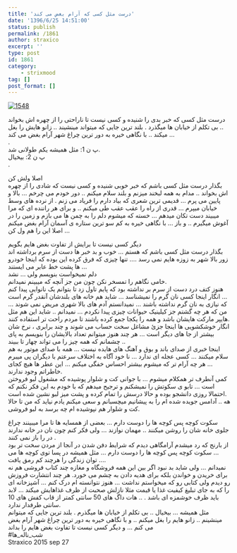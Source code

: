 ```yaml
---
title: 'درست مثل کسی که آرام بغض می کند'
date: '1396/6/25 14:51:00'
status: publish
permalink: /1861
author: straxico
excerpt: ''
type: post
id: 1861
category:
    - strixmood
tag: []
post_format: []
---
```

[![1548](../../uploads/2015/10/1548-300x300.png)](http://localhost/wp-content/uploads/2015/10/1548.png)

درست مثل کسی که خبر بدی را شنیده و کسی نیست تا ناراحتی را از چهره اش بخواند .. بی تکلم از خیابان ها میگذرد . بلند ترین جایی که میتواند مینشیند .. زانو هایش را بغل میکند .. با نگاهی خیره به دور ترین چراغ شهر آرام بغض می کند …  
.  
پ ن 1: مثل همیشه یکم طولانی شد.  
پ ن 2: بیخیال  
.

اصلا ولش کن  
بگذار درست مثل کسی باشم که خبر خوبی شنیده و کسی نیست که شادی را از چهره اش بخواند .. مدام به همه لبخند میزنم و بلند سلام میکنم .. دور خودم می چرخم … بالا و پایین می پرم … قدیمی ترین شعری که بیاد دارم را فریاد می زنم . از نرده های وسط خیابان میپرم … قدری از راه را عقب عقب طی میکنم .. و برای هر راننده ای که مرا میبیند دست تکان میدهم … خسته که میشوم دلم را به چمن ها می بازم و زمین را در آغوش میگیرم .. و باز … با نگاهی خیره به کم سو ترین ستاره ی آسمان آرام بغض میکنم … اصلا این را هم ول کن

دیگر کسی نیست تا برایش از تفاوت بغض هایم بگویم  
بگذار درست مثل کسی باشم که هستم … خوب و بد خبر ها دست از سرم برداشته اند  
زور بالا شهر به زوزه هایم نمی رسد …. تنها چیزی که فرق کرده این بوده که اینجا خودرو ها پشت خط عابر می ایستند …  
دلم نمیخواست بنویسم ولی … نشد  
خامی نگاهم را تمسخر نکن چون من جز آنچه که میبینم نمیدانم.  
هنوز کتف درد دست از سرم بر نداشته بود که پایم تاول زد تا بتوانم یک نانوایی پیدا کنم … انگار اینجا کسی نان گرم را نمیشناسد … شاید هم خانه های بلندشان آنقدر گرم است که نیازی به نان گرم نداشته باشند … نمیدانستم آدم های بالا شهری مریض نمی شوند … من که هر چه گشتم جز کیلینیک حیوانات چیزی پیدا نکردم … نمیدانم .. شاید این هم مثل هایپر مارکت هایشان باشد و همه را یکجا جمع کرده باشند تا مردم راحت تر استفاده کنند.  
انگار خوشکشویی ها اینجا جزئ مشاغل سخت حساب می شوند و چند برابری ، نرخ شان بیشتر از جا های دیگر است … هر چند هنوز میتوانم تعداد بالایشان را بنویسم به پای چشمانم که همه چیز را می تواند چهار تا ببیند ..  
اینجا خبری از صدای باند و بوق و آهنگ های هایده نیست … همه با صدای موتور به هم سلام میکنند … کسی عجله ای ندارد … نا خود آگاه به اختلاف سرعتم با دیگران پی میبرم … هر چه آرام تر که میشوم بیشتر احساس خفگی میکنم … این عطر ها هیچ کجای خاطراتم وجود ندارند.  
کمی آنطرف تر همکلام میشوم … با جوانی کت و شلوار پوشیده که مشغول لبو فروختن است … تابو ی سکوتش را نمیشکنم و ترجیح میدهم که با خودم به این فکر نکنم که احتمالا روزی دانشجو بوده و حالا درسش را تمام کرده و پشت میز لبو نشین شده است.  
هه .. آدامس جویده شده ام را به پیشانیم میچسبانم و سعی میکنم یادم نیاید که من تا حالا کت و شلوار هم نپوشیده ام چه برسد به لبو فروشی.

سکوت کوچه پس کوچه ها را دوست دارم … بعضی از همسایه ها تا مرا میبینند چراغ جلوی خانه شان را روشن میکنند .. مهمان نوازند … ولی فکر کنم چون نان در خانه ندارند در را باز نمی کنند .  
از بارنج که رد میشدم آرامگاهی دیدم که شرایط دفن شدن در آنجا از مردن سخت تر بود … سکوت کوچه پس کوچه ها را دوست دارم … مثل همیشه در پسا توی کوچه ها می توان زندگی را هرچند کم رمق یافت ….  
نمیدانم … ولی شاید بد نبود اگر بین این همه فروشگاه و مغازه چند کتاب فروشی هم نه برای خریدن و خواندن بلکه برای هدیه دادن به چشم می خورد. هر چند انتشارت فروزش رو دیدم ولی کتابی رو که میخواستم نداشت … هنوز نتوانسته ام درک کنم … آشپزخانه ای را که به جای تبلیغ کیفیت غذا یا قیمت مثلا نازلش صحبت از ظرف غذاهایش میکند … لابد باید ظرف خوشمزه ای باشد . .. هات داگ های 50 سانتی کمتر از قاب کفش های 10 سانتی طرفدار ندارد.  
مثل همیشه … بیخیال .. بی تکلم از خیابان ها میگذرم . بلند ترین جایی که میتوانم مینشینم .. زانو هایم را بغل میکنم .. و با نگاهی خیره به دور ترین چراغ شهر آرام بغض می کنم … و دیگر کسی نیست تا تفاوت بغض هایم را بداند  
\#شب\_ناله\_ها  
Straxico 2015 sep 27